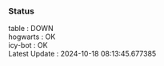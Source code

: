 ### Status


table : DOWN  
hogwarts : OK  
icy-bot : OK  
Latest Update : 2024-10-18 08:13:45.677385

